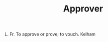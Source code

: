 ---
title: Approver
letter: A
permalink: "/definitions/approver.html"
body: L. Fr. To approve or prove; to vouch. Kelham
published_at: '2018-07-07'
source: Black's Law Dictionary
layout: post
---